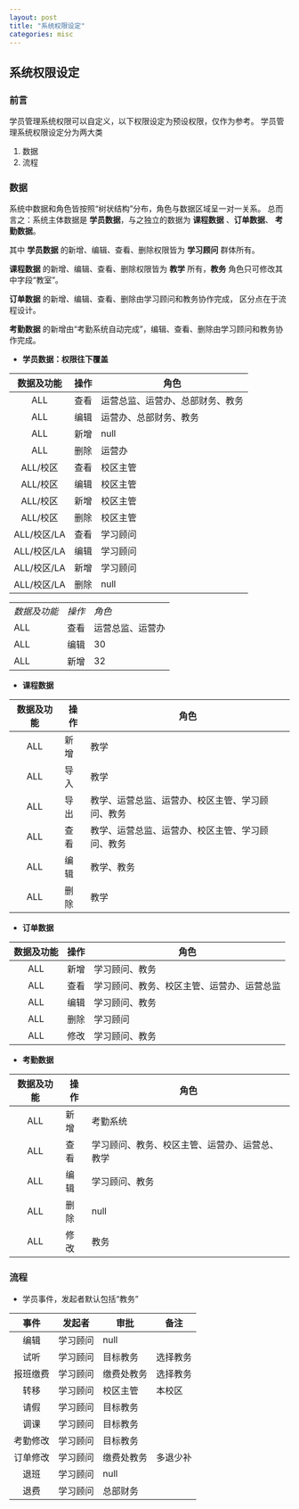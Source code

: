 ```yaml
---
layout: post
title: "系统权限设定"
categories: misc
---
```


## 系统权限设定
### 前言
学员管理系统权限可以自定义，以下权限设定为预设权限，仅作为参考。
学员管理系统权限设定分为两大类

1. 数据
2. 流程

### 数据
系统中数据和角色皆按照“树状结构”分布，角色与数据区域呈一对一关系。
总而言之：系统主体数据是 **学员数据**，与之独立的数据为 **课程数据** 、**订单数据**、
**考勤数据**。

其中 **学员数据** 的新增、编辑、查看、删除权限皆为 **学习顾问** 群体所有。

**课程数据** 的新增、编辑、查看、删除权限皆为 **教学** 所有，**教务** 角色只可修改其中字段“教室”。

**订单数据** 的新增、编辑、查看、删除由学习顾问和教务协作完成，
区分点在于流程设计。

**考勤数据** 的新增由“考勤系统自动完成”，编辑、查看、删除由学习顾问和教务协作完成。

* **学员数据：权限往下覆盖**

|数据及功能|操作|角色|
|:----:|----|----|
|ALL|查看|运营总监、运营办、总部财务、教务|
|ALL|编辑|运营办、总部财务、教务|
|ALL|新增|null|
|ALL|删除|运营办|
|ALL/校区|查看|校区主管|
|ALL/校区|编辑|校区主管|
|ALL/校区|新增|校区主管|
|ALL/校区|删除|校区主管|
|ALL/校区/LA|查看|学习顾问|
|ALL/校区/LA|编辑|学习顾问|
|ALL/校区/LA|新增|学习顾问|
|ALL/校区/LA|删除|null|


<table>
<tbody>
<tr><td><em>数据及功能</em></td><td><em>操作</em></td><td><em>角色</em></td></tr>
<tr><td>ALL</td><td>查看</td><td>运营总监、运营办</td></tr>
<tr><td>ALL</td><td>编辑</td><td>30</td></tr>
<tr><td>ALL</td><td>新增</td><td>32</td></tr>
</tbody>
</table>


* **课程数据**

|数据及功能|操作|角色|
|:----:|----|----|
|ALL|新增|教学|
|ALL|导入|教学|
|ALL|导出|教学、运营总监、运营办、校区主管、学习顾问、教务|
|ALL|查看|教学、运营总监、运营办、校区主管、学习顾问、教务|
|ALL|编辑|教学、教务|
|ALL|删除|教学|

* **订单数据**

|数据及功能|操作|角色|
|:----:|----|----|
|ALL|新增|学习顾问、教务|
|ALL|查看|学习顾问、教务、校区主管、运营办、运营总监|
|ALL|编辑|学习顾问、教务|
|ALL|删除|学习顾问|
|ALL|修改|学习顾问、教务|

* **考勤数据**

|数据及功能|操作|角色|
|:----:|----|----|
|ALL|新增|考勤系统|
|ALL|查看|学习顾问、教务、校区主管、运营办、运营总、教学|
|ALL|编辑|学习顾问、教务|
|ALL|删除|null|
|ALL|修改|教务|

### 流程
* 学员事件，发起者默认包括“教务”

|事件|发起者|审批|备注|
|:----:|----|----|----|
|编辑|学习顾问|null||
|试听|学习顾问|目标教务|选择教务|
|报班缴费|学习顾问|缴费处教务|选择教务|
|转移|学习顾问|校区主管|本校区|
|请假|学习顾问|目标教务||
|调课|学习顾问|目标教务||
|考勤修改|学习顾问|目标教务||
|订单修改|学习顾问|缴费处教务|多退少补|
|退班|学习顾问|null||
|退费|学习顾问|总部财务|||
